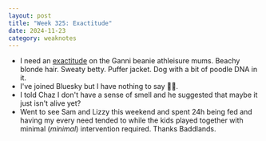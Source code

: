 ```yaml
---
layout: post
title: "Week 325: Exactitude"
date: 2024-11-23
category: weaknotes
---
```

* I need an [exactitude](https://exactitudes.com/collectie/) on the Ganni beanie athleisure mums. Beachy blonde hair. Sweaty betty. Puffer jacket. Dog with a bit of poodle DNA in it.
* I've joined Bluesky but I have nothing to say 🤷🏻.
* I told Chaz I don't have a sense of smell and he suggested that maybe it just isn't alive yet?
* Went to see Sam and Lizzy this weekend and spent 24h being fed and having my every need tended to while the kids played together with minimal (_minimal_) intervention required. Thanks Baddlands.
